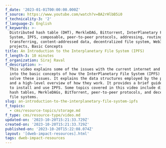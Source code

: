 ```yaml
---
f_date: '2023-01-01T00:00:00.000Z'
f_source: https://www.youtube.com/watch?v=BA2rHlbB5i0
f_technicality-3: '2'
f_language-2: English
f_keywords: >-
  Distributed hash table (DHT), MerkleDAG, Bittorrent, InterPlanetary File
  System, IPFS, composable, peer-to-peer protocols, addressing, routing,
  transferring, content-addressed data, decentralized file system, Web3
  projects, Basic Concepts
title: An Introduction to the Interplanetary File System (IPFS)
f_length-3: 10 minutes
f_organization: Siraj Raval
f_description: >-
  This video explains some of the issues with the current internet and dives
  into the basic concepts of how the InterPlanetary File System (IPFS) aims to
  solve these issues. It explains the data structures employed by the protocol
  and a high-level overview of how they work. It provides a brief guide on how
  to install and use IPFS. Some topics covered in this video include distributed
  hash tables, MerkleDAGs, BitTorrent, peer-to-peer protocols, and decentralized
  file systems.
slug: an-introduction-to-the-interplanetary-file-system-ipfs
f_topics:
  - cms/resource-topics/storage.md
f_type: cms/resource-type/video.md
updated-on: '2023-10-20T15:21:33.729Z'
created-on: '2023-10-20T15:21:33.729Z'
published-on: '2023-10-20T15:22:08.074Z'
layout: '[dweb-impact-resources].html'
tags: dweb-impact-resources
---
```



